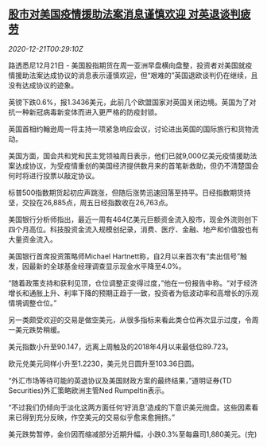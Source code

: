 <!--1608512116000-->
[股市对美国疫情援助法案消息谨慎欢迎 对英退谈判疲劳](https://cn.reuters.com/article/asia-financial-markets-1221-mon-idCNKBS28V016)
------

<div><i>2020-12-21T00:29:10Z</i></div><p>路透悉尼12月21日 - 美国股指期货在周一亚洲早盘横向盘整，投资者对美国就疫情援助法案达成协议的消息表示谨慎欢迎，但“艰难的”英国退欧谈判仍在继续，且没有达成协议的迹象。</p><p>英镑下跌0.6%，报1.3436美元，此前几个欧盟国家对英国关闭边境。英国为了对抗一种新冠病毒新变体而进入更严格的防疫封锁。</p><p>英国首相约翰逊周一将主持一项紧急响应会议，讨论进出英国的国际旅行和货物流动。</p><p>美国方面，国会共和党和民主党领袖周日表示，他们已就9,000亿美元疫情援助法案达成协议，为受疫情重创的美国经济提供数月来的首笔新救助，但仍不清楚国会何时将进行投票以敲定协议。</p><p>标普500指数期货起初应声跳涨，但随后涨势迅速回落至持平。日经指数期货持坚，交投在26,885点，周五日经指数收在26,763点。</p><p>美国银行分析师指出，最近一周有464亿美元巨额资金流入股市，现金外流则创下四个月高位。科技股资金流入规模创纪录，消费、医疗、金融、地产和价值股也有大量资金流入。</p><p>美国银行首席投资策略师Michael Hartnett称，自2月以来首次有“卖出信号”触发，因最新的全球基金经理调查显示现金水平降至4.0%。</p><p>“随着政策支持和获利见顶，仓位调整正变得过度，”他在一份报告中称。“对于经济增长和通胀上升、利率下降的预期正趋于一致，投资者为低波动率和高增长的乐观情境调整仓位。”</p><p>另一类颇受欢迎的交易是做空美元，从很多指标来看此类仓位再次显示过度，令周一美元跌势稍缓。</p><p>美元指数小升至90.147，远离上周触及的2018年4月以来最低位89.723。</p><p>欧元兑美元同样小升至1.2230，美元兑日圆升至103.36日圆。</p><p>“外汇市场等待可能的英退协议及美国财政方案的最终结果，”道明证券(TD Securities)外汇策略欧洲主管Ned Rumpeltin表示。</p><p>“不过我们仍倾向于淡化这两方面任何‘好消息’造成的下意识美元抛盘。这些因素看来已得到充分反映，作空美元的交易似乎愈来愈拥挤。”</p><p>美元跌势暂停，金价因而缩减部分近期升幅，小跌0.3%至每盎司1,880美元。(完)</p>
